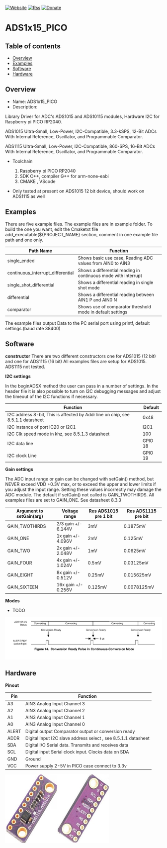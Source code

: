 [![Website](https://img.shields.io/badge/Website-Link-blue.svg)](https://gavinlyonsrepo.github.io/)  [![Rss](https://img.shields.io/badge/Subscribe-RSS-yellow.svg)](https://gavinlyonsrepo.github.io//feed.xml)  [![Donate](https://img.shields.io/badge/Donate-PayPal-green.svg)](https://www.paypal.com/paypalme/whitelight976)

# ADS1x15_PICO

Table of contents
---------------------------

  * [Overview](#overview)
  * [Examples](#examples)
  * [Software](#software)  
  * [Hardware](#hardware)

Overview
-----------------
* Name: ADS1x15_PICO
* Description:

Library Driver for  ADC's ADS1015 and ADS10115 modules,
Hardware I2C for Raspberry pi PICO RP2040. 

ADS1015 Ultra-Small, Low-Power, I2C-Compatible, 3.3-kSPS, 12-Bit ADCs With Internal Reference, Oscillator, and Programmable Comparator.

ADS1115 Ultra-Small, Low-Power, I2C-Compatible, 860-SPS, 16-Bit ADCs
With Internal Reference, Oscillator, and Programmable Comparator.

* Toolchain
	1. Raspberry pi PICO RP2040
	2. SDK C++, compiler G++ for arm-none-eabi
	3. CMAKE , VScode

* Only tested at present on ADS1015 12 bit device, should work on ADS1115 as well

Examples
---------------------

There are five example files.
The example files are in example folder. To build the one you want, edit the Cmaketxt file add_executable(${PROJECT_NAME} section, comment in one example file path and one only. 

| Path Name | Function |
| --- | --- |
| single_ended  | Shows basic use case, Reading ADC values from AIN0 to AIN3 |
| continuous_interrupt_differential | Shows a differential reading in continuous mode with interrupt |
| single_shot_differential | Shows a differential reading in single shot mode |
| differential | Shows a differential reading between AIN1 P and AIN0 N |
| comparator | Shows  use of comparator threshold mode in default settings |

The example files output Data to the PC serial port using printf,  default settings.(baud rate 38400)

Software
------------------

**constructor**
There are two different constructors one for ADS1015 (12 bit) and one for ADS1115 (16 bit)
All examples files are setup for ADS1015. ADS1115 not tested. 

**I2C settings**

In the beginADSX method the user can pass in a number of settings.
In the header file it is also possible to turn on I2C debugging messages and
adjust the timeout of the I2C functions if necessary.

| Function | Default |
| --- |  --- | 
| I2C address 8-bit,  This is affected by Addr line on chip, see 8.5.1.1 datasheet | 0x48 |
| I2C instance of port IC20 or I2C1 | I2C1 |
| I2C Clk speed mode in khz, see 8.5.1.3 datasheet | 100 |
| I2C data line | GPIO 18 |
| I2C clock Line | GPIO 19 |

**Gain settings**

The ADC input range or gain can be changed  with setGain()
method, but NEVER exceed VDD +0.3V max, or to
exceed the upper and lower limits if you adjust the input range.
Setting these values incorrectly may damage the ADC module.
The default if setGain() not called is GAIN_TWOTHIRDS. 
All examples files are set to GAIN_ONE. See datasheet 8.3.3
  
| Argument to setGain(arg) | Voltage range | Res ADS1015 pre 1 bit  | Res ADS1115 pre  bit |
| --- | --- | --- | --- |
| GAIN_TWOTHIRDS | 2/3 gain +/- 6.144V | 3mV | 0.1875mV |
| GAIN_ONE | 1x gain +/- 4.096V | 2mV | 0.125mV |
| GAIN_TWO | 2x gain +/- 2.048V| 1mV | 0.0625mV |
| GAIN_FOUR | 4x gain +/- 1.024V | 0.5mV | 0.03125mV |
| GAIN_EIGHT | 8x gain +/- 0.512V | 0.25mV | 0.015625mV |
| GAIN_SIXTEEN | 16x gain +/- 0.256V  | 0.125mV | 0.0078125mV |


**Modes**

* TODO

![image](https://github.com/gavinlyonsrepo/ADS1x15_PICO/blob/main/extra/doc/images/3.jpg)

Hardware
--------------------

**Pinout**

| Pin | Function | 
| --- | --- |
| A3 | AIN3  Analog Input Channel 3| 
| A2 | AIN3  Analog Input Channel 2| 
| A1 | AIN3  Analog Input Channel 1| 
| A0 | AIN3  Analog Input Channel 0| 
| ALERT | Digital output Comparator output or conversion ready  | 
| ADDR | Digital Input I2C slave address select , see 8.5.1.1 datasheet|
| SDA |Digital I/O Serial data. Transmits and receives data |
| SCL | Digital input Serial clock input. Clocks data on SDA |
| GND | Ground |
| VCC  | Power supply 2-5V in PICO case connect to 3.3v|


![image](https://github.com/gavinlyonsrepo/ADS1x15_PICO/blob/main/extra/doc/images/ads.jpg)
